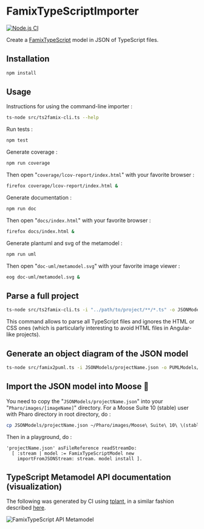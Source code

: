 # FamixTypeScriptImporter

[![Node.js CI](https://github.com/maelpaul/FamixTypeScriptImporter/actions/workflows/node.js.yml/badge.svg)](https://github.com/maelpaul/FamixTypeScriptImporter/actions/workflows/node.js.yml)

Create a [FamixTypeScript](https://github.com/fuhrmanator/FamixTypeScript) model in JSON of TypeScript files.

## Installation

```sh
npm install
```

## Usage

Instructions for using the command-line importer :

```sh
ts-node src/ts2famix-cli.ts --help
```

Run tests :
```sh
npm test
```

Generate coverage :
```sh
npm run coverage
```

Then open "```coverage/lcov-report/index.html```" with your favorite browser : 
```sh
firefox coverage/lcov-report/index.html &
```

Generate documentation :
```sh
npm run doc
```

Then open "```docs/index.html```" with your favorite browser : 
```sh
firefox docs/index.html &
```

Generate plantuml and svg of the metamodel :
```sh
npm run uml
```
Then open "```doc-uml/metamodel.svg```" with your favorite image viewer :
```sh
eog doc-uml/metamodel.svg &
```

## Parse a full project

```sh
ts-node src/ts2famix-cli.ts -i "../path/to/project/**/*.ts" -o JSONModels/projectName.json
```

This command allows to parse all TypeScript files and ignores the HTML or CSS ones (which is particularly interesting to avoid HTML files in Angular-like projects).

## Generate an object diagram of the JSON model

```sh
ts-node src/famix2puml.ts -i JSONModels/projectName.json -o PUMLModels/projectName.puml
```

## Import the JSON model into Moose 🫎

You need to copy the "```JSONModels/projectName.json```" into your "```Pharo/images/[imageName]```" directory.
For a Moose Suite 10 (stable) user with Pharo directory in root directory, do : 
```sh
cp JSONModels/projectName.json ~/Pharo/images/Moose\ Suite\ 10\ \(stable\)/.
```
Then in a playground, do :
```st
'projectName.json' asFileReference readStreamDo:
  [ :stream | model := FamixTypeScriptModel new 
    importFromJSONStream: stream. model install ].
```

## TypeScript Metamodel API documentation (visualization)

The following was generated by CI using [tplant](https://github.com/bafolts/tplant), in a similar fashion described [here](https://modularmoose.org/2021/07/19/automatic-metamodel-documentation-generation.html).

![FamixTypeScript API Metamodel](https://raw.githubusercontent.com/maelpaul/FamixTypeScriptImporter/v1/doc/metamodel.svg)
